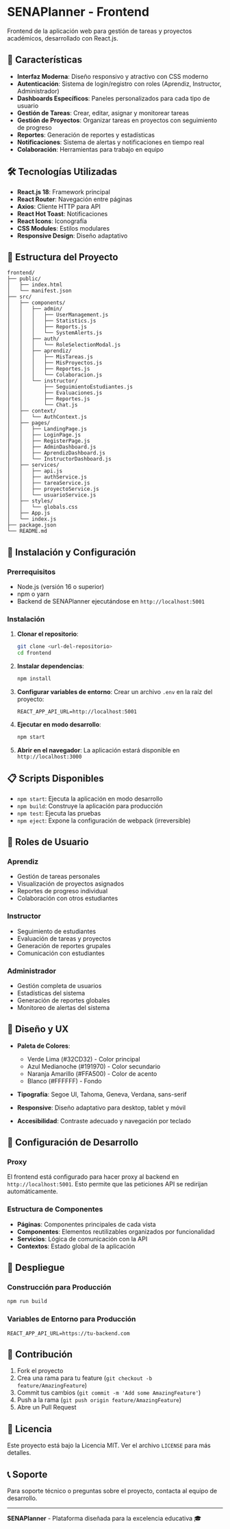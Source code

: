 # SENAPlanner - Frontend

Frontend de la aplicación web para gestión de tareas y proyectos académicos, desarrollado con React.js.

## 🚀 Características

- **Interfaz Moderna**: Diseño responsivo y atractivo con CSS moderno
- **Autenticación**: Sistema de login/registro con roles (Aprendiz, Instructor, Administrador)
- **Dashboards Específicos**: Paneles personalizados para cada tipo de usuario
- **Gestión de Tareas**: Crear, editar, asignar y monitorear tareas
- **Gestión de Proyectos**: Organizar tareas en proyectos con seguimiento de progreso
- **Reportes**: Generación de reportes y estadísticas
- **Notificaciones**: Sistema de alertas y notificaciones en tiempo real
- **Colaboración**: Herramientas para trabajo en equipo

## 🛠️ Tecnologías Utilizadas

- **React.js 18**: Framework principal
- **React Router**: Navegación entre páginas
- **Axios**: Cliente HTTP para API
- **React Hot Toast**: Notificaciones
- **React Icons**: Iconografía
- **CSS Modules**: Estilos modulares
- **Responsive Design**: Diseño adaptativo

## 📁 Estructura del Proyecto

```
frontend/
├── public/
│   ├── index.html
│   └── manifest.json
├── src/
│   ├── components/
│   │   ├── admin/
│   │   │   ├── UserManagement.js
│   │   │   ├── Statistics.js
│   │   │   ├── Reports.js
│   │   │   └── SystemAlerts.js
│   │   ├── auth/
│   │   │   └── RoleSelectionModal.js
│   │   ├── aprendiz/
│   │   │   ├── MisTareas.js
│   │   │   ├── MisProyectos.js
│   │   │   ├── Reportes.js
│   │   │   └── Colaboracion.js
│   │   └── instructor/
│   │       ├── SeguimientoEstudiantes.js
│   │       ├── Evaluaciones.js
│   │       ├── Reportes.js
│   │       └── Chat.js
│   ├── context/
│   │   └── AuthContext.js
│   ├── pages/
│   │   ├── LandingPage.js
│   │   ├── LoginPage.js
│   │   ├── RegisterPage.js
│   │   ├── AdminDashboard.js
│   │   ├── AprendizDashboard.js
│   │   └── InstructorDashboard.js
│   ├── services/
│   │   ├── api.js
│   │   ├── authService.js
│   │   ├── tareaService.js
│   │   ├── proyectoService.js
│   │   └── usuarioService.js
│   ├── styles/
│   │   └── globals.css
│   ├── App.js
│   └── index.js
├── package.json
└── README.md
```

## 🚀 Instalación y Configuración

### Prerrequisitos

- Node.js (versión 16 o superior)
- npm o yarn
- Backend de SENAPlanner ejecutándose en `http://localhost:5001`

### Instalación

1. **Clonar el repositorio**:
   ```bash
   git clone <url-del-repositorio>
   cd frontend
   ```

2. **Instalar dependencias**:
   ```bash
   npm install
   ```

3. **Configurar variables de entorno**:
   Crear un archivo `.env` en la raíz del proyecto:
   ```env
   REACT_APP_API_URL=http://localhost:5001
   ```

4. **Ejecutar en modo desarrollo**:
   ```bash
   npm start
   ```

5. **Abrir en el navegador**:
   La aplicación estará disponible en `http://localhost:3000`

## 📋 Scripts Disponibles

- `npm start`: Ejecuta la aplicación en modo desarrollo
- `npm build`: Construye la aplicación para producción
- `npm test`: Ejecuta las pruebas
- `npm eject`: Expone la configuración de webpack (irreversible)

## 🔐 Roles de Usuario

### Aprendiz
- Gestión de tareas personales
- Visualización de proyectos asignados
- Reportes de progreso individual
- Colaboración con otros estudiantes

### Instructor
- Seguimiento de estudiantes
- Evaluación de tareas y proyectos
- Generación de reportes grupales
- Comunicación con estudiantes

### Administrador
- Gestión completa de usuarios
- Estadísticas del sistema
- Generación de reportes globales
- Monitoreo de alertas del sistema

## 🎨 Diseño y UX

- **Paleta de Colores**:
  - Verde Lima (#32CD32) - Color principal
  - Azul Medianoche (#191970) - Color secundario
  - Naranja Amarillo (#FFA500) - Color de acento
  - Blanco (#FFFFFF) - Fondo

- **Tipografía**: Segoe UI, Tahoma, Geneva, Verdana, sans-serif
- **Responsive**: Diseño adaptativo para desktop, tablet y móvil
- **Accesibilidad**: Contraste adecuado y navegación por teclado

## 🔧 Configuración de Desarrollo

### Proxy
El frontend está configurado para hacer proxy al backend en `http://localhost:5001`. Esto permite que las peticiones API se redirijan automáticamente.

### Estructura de Componentes
- **Páginas**: Componentes principales de cada vista
- **Componentes**: Elementos reutilizables organizados por funcionalidad
- **Servicios**: Lógica de comunicación con la API
- **Contextos**: Estado global de la aplicación

## 🚀 Despliegue

### Construcción para Producción
```bash
npm run build
```

### Variables de Entorno para Producción
```env
REACT_APP_API_URL=https://tu-backend.com
```

## 🤝 Contribución

1. Fork el proyecto
2. Crea una rama para tu feature (`git checkout -b feature/AmazingFeature`)
3. Commit tus cambios (`git commit -m 'Add some AmazingFeature'`)
4. Push a la rama (`git push origin feature/AmazingFeature`)
5. Abre un Pull Request

## 📝 Licencia

Este proyecto está bajo la Licencia MIT. Ver el archivo `LICENSE` para más detalles.

## 📞 Soporte

Para soporte técnico o preguntas sobre el proyecto, contacta al equipo de desarrollo.

---

**SENAPlanner** - Plataforma diseñada para la excelencia educativa 🎓 